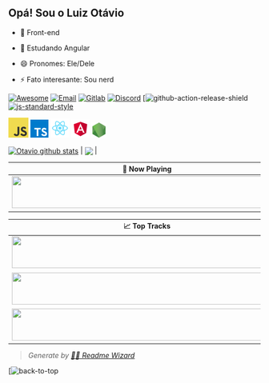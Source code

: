 ## Opá! Sou o Luiz Otávio

- 🔭 Front-end
  
- 🌱 Estudando Angular
   
- 😄 Pronomes: Ele/Dele
  
- ⚡ Fato interesante: Sou nerd
  

 [![Awesome](https://cdn.rawgit.com/sindresorhus/awesome/d7305f38d29fed78fa85652e3a63e154dd8e8829/media/badge.svg)](https://github.com/sindresorhus/awesome) [![Email][email-badge]][email-link] [![Gitlab][gitlab-badge]][gitlab-link] [![Discord][discord-badge]][discord-link] [![github-action-release-shield](https://img.shields.io/github/actions/workflow/status/lobehub/lobe-readme-wizard/release.yml?label=release&labelColor=black&logo=githubactions&logoColor=white&style=flat-square)  [![js-standard-style](https://img.shields.io/badge/code%20style-standard-brightgreen.svg?style=flat)](https://github.com/feross/standard)

[discord-shield]: https://img.shields.io/discord/1127171173982154893?color=5865F2&label=discord&labelColor=black&logo=discord&logoColor=white&style=flat-square
[github-action-release-link]: https://github.com/lobehub/lobe-readme-wizard/actions/workflows/release.yml
[email-badge]: https://img.shields.io/badge/-contatoluizotavosz@gmail.com-c14438?style=flat-square&logo=gmail&logoColor=white&link=mailto:contatoluizotavosz@gmail.com
[email-link]: mailto:contatoluizotavosz@gmail.com

[gitlab-badge]: https://img.shields.io/badge/-GitLab-292961?style=flat-square&logo=gitlab&logoColor=white
[gitlab-link]: https://gitlab.com/mondeja

[discord-badge]: https://img.shields.io/badge/-Discord-5865F2?style=flat-square&logo=discord&logoColor=white
[discord-link]: https://discord.com/users/mondeja.

[codespaces-link]: https://codespaces.new/lobehub/lobe-readme-wizard

<code><img height="40" alt="javascript" src="https://raw.githubusercontent.com/github/explore/80688e429a7d4ef2fca1e82350fe8e3517d3494d/topics/javascript/javascript.png"></code>
<code><img height="36" alt="typescript" src="https://raw.githubusercontent.com/github/explore/80688e429a7d4ef2fca1e82350fe8e3517d3494d/topics/typescript/typescript.png"></code>
<code><img height="38" alt="react" src="https://raw.githubusercontent.com/github/explore/80688e429a7d4ef2fca1e82350fe8e3517d3494d/topics/react/react.png"></code>
<code><img height="36" alt="angular" src="https://raw.githubusercontent.com/github/explore/5c058a388828bb5fde0bcafd4bc867b5bb3f26f3/topics/angular/angular.png"></code>
<code><img height="30" alt="nodejs" src="https://raw.githubusercontent.com/github/explore/80688e429a7d4ef2fca1e82350fe8e3517d3494d/topics/nodejs/nodejs.png"></code>    

<a href="https://github.com/0Tavinn/github-readme-stats"><img align="center" src="https://github-readme-stats.vercel.app/api?username=0Tavinn&show_icons=true&theme=rose" alt="Otavio github stats" /></a> | <a href="https://github.com/0Tavinn/github-readme-stats"><img align="center" src="https://github-readme-stats.vercel.app/api/top-langs/?username=0Tavinn&layout=compact&theme=rose&hide_border=true" /></a> |

| 🎵 Now Playing                                                                                                                    |
| ------------------------------------------------------------------------------------------------------------------------------ |
| <a href="https://status.nmoo.dev/now-playing?open"><img src="https://status.nmoo.dev/now-playing" width="540" height="64"></a> |


<table>
  <thead>
    <tr>
      <th>📈 Top Tracks</th>
    </tr>
  </thead>
  <tbody>
    <tr>
      <td><a href="https://status.nmoo.dev/top-tracks?i=1&open"><img src="https://status.nmoo.dev/top-tracks?i=1" width="540" height="64"></a></td>
    </tr>
    <tr></tr> <!-- hide gray row -->
    <tr>
      <td><a href="https://status.nmoo.dev/top-tracks?i=2&open"><img src="https://status.nmoo.dev/top-tracks?i=2" width="540" height="64"></a></td>
    </tr>
    <tr></tr> <!-- hide gray row -->
    <tr>
      <td><a href="https://status.nmoo.dev/top-tracks?i=3&open"><img src="https://status.nmoo.dev/top-tracks?i=3" width="540" height="64"></a></td>
    </tr>
  </tbody>
</table>



> _Generate by [🧙‍♂️ Readme Wizard](https://github.com/lobehub/lobe-readme-wizard 'Generate lobe style product README by MAGIC')_

[![back-to-top](https://img.shields.io/badge/-BACK_TO_TOP-black?style=flat-square)


